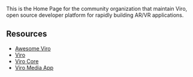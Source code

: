 
This is the Home Page for the community organization that maintain Viro, open source developer platform for rapidly building AR/VR applications.

## Resources

- [Awesome Viro](https://github.com/ViroCommunity/awesome-viro)
- [Viro](https://github.com/ViroCommunity/viro)
- [Viro Core](https://github.com/ViroCommunity/virocore)
- [Viro Media App](https://github.com/ViroCommunity/viro-media-app)
